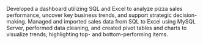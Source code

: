 Developed a dashboard utilizing SQL and Excel to analyze pizza sales performance, uncover key business trends, and support strategic decision-making.
Managed and imported sales data from SQL to Excel using MySQL Server, performed data cleaning, and created pivot tables and charts to visualize trends, highlighting top- and bottom-performing items.
